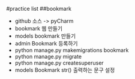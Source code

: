 #practice list
##bookmark
- github 소스 -> pyCharm
- bookmark 웹 만들기
- models bookmark 만들기
- admin Bookmark 등록하기
- python manage.py makemigrations bookmark
- python manage.py migrate
- python manage.py createsuperuser
- models Bookmark str() 출력하는 문구 설정